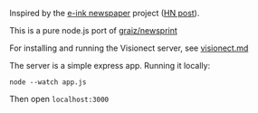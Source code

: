 Inspired by the [e-ink newspaper](https://github.com/mmicire/nyt2png) project ([HN post](https://news.ycombinator.com/item?id=26611371)).

This is a pure node.js port of [graiz/newsprint](https://github.com/graiz/newsprint)

For installing and running the Visionect server, see [visionect.md](visionect.md)

The server is a simple express app. Running it locally:
```
node --watch app.js
```
Then open `localhost:3000`
